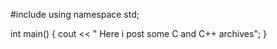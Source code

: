 #include<iostream>
using namespace std;

int main()
{
  cout << " Here i post some C and C++ archives";
}
